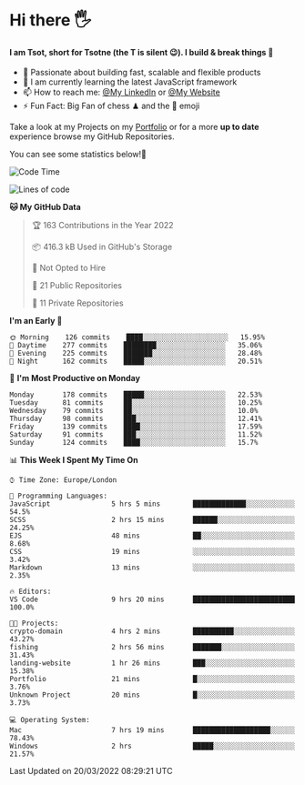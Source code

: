 # Hi there :raised_hand_with_fingers_splayed:
#### I am Tsot, short for Tsotne (the T is silent :wink:). I build & break things :space_invader:
- :telescope: Passionate about building fast, scalable and flexible products
- :seedling: I am currently learning the latest JavaScript framework 
- :mailbox: How to reach me: [@My LinkedIn](https://www.linkedin.com/in/tsotne-gvadzabia/) or [@My Website](https://tsotne.co.uk/contact)
- :zap: Fun Fact: Big Fan of chess ♟ and the 👾 emoji

Take a look at my Projects on my [Portfolio](https://tsotne.co.uk/) or for a more **up to date** experience browse my GitHub Repositories.

You can see some statistics below!:space_invader:
<!--START_SECTION:waka-->
![Code Time](http://img.shields.io/badge/Code%20Time-584%20hrs%2056%20mins-blue)

![Lines of code](https://img.shields.io/badge/From%20Hello%20World%20I%27ve%20Written-2%20Million%20lines%20of%20code-blue)

**🐱 My GitHub Data** 

> 🏆 163 Contributions in the Year 2022
 > 
> 📦 416.3 kB Used in GitHub's Storage 
 > 
> 🚫 Not Opted to Hire
 > 
> 📜 21 Public Repositories 
 > 
> 🔑 11 Private Repositories  
 > 
**I'm an Early 🐤** 

```text
🌞 Morning    126 commits    ████░░░░░░░░░░░░░░░░░░░░░   15.95% 
🌆 Daytime    277 commits    ████████░░░░░░░░░░░░░░░░░   35.06% 
🌃 Evening    225 commits    ███████░░░░░░░░░░░░░░░░░░   28.48% 
🌙 Night      162 commits    █████░░░░░░░░░░░░░░░░░░░░   20.51%

```
📅 **I'm Most Productive on Monday** 

```text
Monday       178 commits    █████░░░░░░░░░░░░░░░░░░░░   22.53% 
Tuesday      81 commits     ██░░░░░░░░░░░░░░░░░░░░░░░   10.25% 
Wednesday    79 commits     ██░░░░░░░░░░░░░░░░░░░░░░░   10.0% 
Thursday     98 commits     ███░░░░░░░░░░░░░░░░░░░░░░   12.41% 
Friday       139 commits    ████░░░░░░░░░░░░░░░░░░░░░   17.59% 
Saturday     91 commits     ███░░░░░░░░░░░░░░░░░░░░░░   11.52% 
Sunday       124 commits    ████░░░░░░░░░░░░░░░░░░░░░   15.7%

```


📊 **This Week I Spent My Time On** 

```text
⌚︎ Time Zone: Europe/London

💬 Programming Languages: 
JavaScript               5 hrs 5 mins        █████████████░░░░░░░░░░░░   54.5% 
SCSS                     2 hrs 15 mins       ██████░░░░░░░░░░░░░░░░░░░   24.25% 
EJS                      48 mins             ██░░░░░░░░░░░░░░░░░░░░░░░   8.68% 
CSS                      19 mins             ░░░░░░░░░░░░░░░░░░░░░░░░░   3.42% 
Markdown                 13 mins             ░░░░░░░░░░░░░░░░░░░░░░░░░   2.35%

🔥 Editors: 
VS Code                  9 hrs 20 mins       █████████████████████████   100.0%

🐱‍💻 Projects: 
crypto-domain            4 hrs 2 mins        ██████████░░░░░░░░░░░░░░░   43.27% 
fishing                  2 hrs 56 mins       ███████░░░░░░░░░░░░░░░░░░   31.43% 
landing-website          1 hr 26 mins        ███░░░░░░░░░░░░░░░░░░░░░░   15.38% 
Portfolio                21 mins             █░░░░░░░░░░░░░░░░░░░░░░░░   3.76% 
Unknown Project          20 mins             █░░░░░░░░░░░░░░░░░░░░░░░░   3.73%

💻 Operating System: 
Mac                      7 hrs 19 mins       ███████████████████░░░░░░   78.43% 
Windows                  2 hrs               █████░░░░░░░░░░░░░░░░░░░░   21.57%

```


 Last Updated on 20/03/2022 08:29:21 UTC
<!--END_SECTION:waka-->
